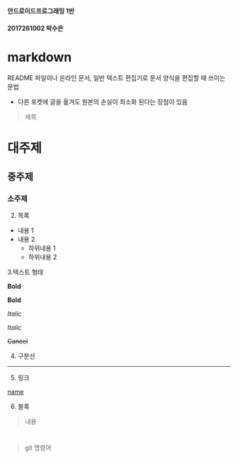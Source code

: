 #### 안드로이드프로그래밍 1반
#### 2017261002 박수은

# markdown
README 파일이나 온라인 문서, 일반 텍스트 편집기로 문서 양식을 편집할 때 쓰이는 문법
- 다른 포켓에 글을 옮겨도 원본의 손실이 최소화 된다는 장점이 있음  

> 제목
# 대주제
## 중주제
### 소주제

2. 목록
* 내용 1
* 내용 2
  * 하위내용 1
  * 하위내용 2

3.텍스트 형태

**Bold**

__Bold__

*Italic*

_Italic_

~~Cancel~~

4. 구분선
---

5. 링크

[name](주소)

6.	블록
>	내용  
#  
#
> git 명령어
